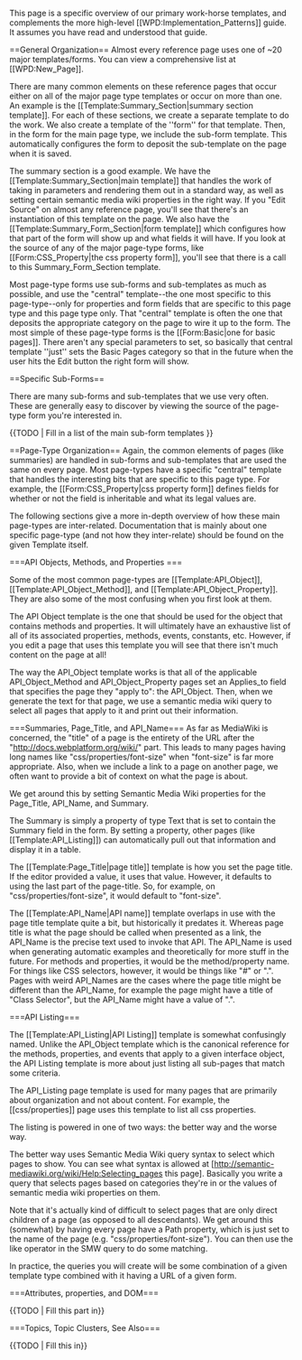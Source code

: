 This page is a specific overview of our primary work-horse templates, and complements the more high-level [[WPD:Implementation_Patterns]] guide. It assumes you have read and understood that guide.

==General Organization==
Almost every reference page uses one of ~20 major templates/forms. You can view a comprehensive list at [[WPD:New_Page]].

There are many common elements on these reference pages that occur either on all of the major page type templates or occur on more than one. An example is the [[Template:Summary_Section|summary section template]]. For each of these sections, we create a separate template to do the work. We also create a template of the ''form'' for that template. Then, in the form for the main page type, we include the sub-form template. This automatically configures the form to deposit the sub-template on the page when it is saved.

The summary section is a good example. We have the [[Template:Summary_Section|main template]] that handles the work of taking in parameters and rendering them out in a standard way, as well as setting certain semantic media wiki properties in the right way. If you "Edit Source" on almost any reference page, you'll see that there's an instantiation of this template on the page. We also have the [[Template:Summary_Form_Section|form template]] which configures how that part of the form will show up and what fields it will have. If you look at the source of any of the major page-type forms, like [[Form:CSS_Property|the css property form]], you'll see that there is a call to this Summary_Form_Section template.

Most page-type forms use sub-forms and sub-templates as much as possible, and use the "central" template--the one most specific to this page-type--only for properties and form fields that are specific to this page type and this page type only. That "central" template is often the one that deposits the appropriate category on the page to wire it up to the form. The most simple of these page-type forms is the [[Form:Basic|one for basic pages]]. There aren't any special parameters to set, so basically that central template ''just'' sets the Basic Pages category so that in the future when the user hits the Edit button the right form will show.

==Specific Sub-Forms==

There are many sub-forms and sub-templates that we use very often. These are generally easy to discover by viewing the source of the page-type form you're interested in.

{{TODO | Fill in a list of the main sub-form templates }}

==Page-Type Organization==
Again, the common elements of pages (like summaries) are handled in sub-forms and sub-templates that are used the same on every page. Most page-types have a specific "central" template that handles the interesting bits that are specific to this page type. For example, the [[Form:CSS_Property|css property form]] defines fields for whether or not the field is inheritable and what its legal values are.

The following sections give a more in-depth overview of how these main page-types are inter-related. Documentation that is mainly about one specific page-type (and not how they inter-relate) should be found on the given Template itself.

===API Objects, Methods, and Properties ===

Some of the most common page-types are [[Template:API_Object]], [[Template:API_Object_Method]], and [[Template:API_Object_Property]]. They are also some of the most confusing when you first look at them.

The API Object template is the one that should be used for the object that contains methods and properties. It will ultimately have an exhaustive list of all of its associated properties, methods, events, constants, etc. However, if you edit a page that uses this template you will see that there isn't much content on the page at all!

The way the API_Object template works is that all of the applicable API_Object_Method and API_Object_Property pages set an Applies_to field that specifies the page they "apply to": the API_Object. Then, when we generate the text for that page, we use a semantic media wiki query to select all pages that apply to it and print out their information.

===Summaries, Page_Title, and API_Name===
As far as MediaWiki is concerned, the "title" of a page is the entirety of the URL after the "http://docs.webplatform.org/wiki/" part. This leads to many pages having long names like "css/properties/font-size" when "font-size" is far more appropriate. Also, when we include a link to a page on another page, we often want to provide a bit of context on what the page is about.

We get around this by setting Semantic Media Wiki properties for the Page_Title, API_Name, and Summary.

The Summary is simply a property of type Text that is set to contain the Summary field in the form. By setting a property, other pages (like [[Template:API_Listing]]) can automatically pull out that information and display it in a table.

The [[Template:Page_Title|page title]] template is how you set the page title. If the editor provided a value, it uses that value. However, it defaults to using the last part of the page-title. So, for example, on "css/properties/font-size", it would default to "font-size".

The [[Template:API_Name|API name]] template overlaps in use with the page title template quite a bit, but historically it predates it. Whereas page title is what the page should be called when presented as a link, the API_Name is the precise text used to invoke that API. The API_Name is used when generating automatic examples and theoretically for more stuff in the future. For methods and properties, it would be the method/property name. For things like CSS selectors, however, it would be things like "#" or ".". Pages with weird API_Names are the cases where the page title might be different than the API_Name, for example the page might have a title of "Class Selector", but the API_Name might have a value of ".".

===API Listing===

The [[Template:API_Listing|API Listing]] template is somewhat confusingly named. Unlike the API_Object template which is the canonical reference for the methods, properties, and events that apply to a given interface object, the API Listing template is more about just listing all sub-pages that match some criteria.

The API_Listing page template is used for many pages that are primarily about organization and not about content. For example, the [[css/properties]] page uses this template to list all css properties.

The listing is powered in one of two ways: the better way and the worse way.

The better way uses Semantic Media Wiki query syntax to select which pages to show. You can see what syntax is allowed at [http://semantic-mediawiki.org/wiki/Help:Selecting_pages this page]. Basically you write a query that selects pages based on categories they're in or the values of semantic media wiki properties on them.

Note that it's actually kind of difficult to select pages that are only direct children of a page (as opposed to all descendants).  We get around this (somewhat) by having every page have a Path property, which is just set to the name of the page (e.g. "css/properties/font-size"). You can then use the like operator in the SMW query to do some matching.

In practice, the queries you will create will be some combination of a given template type combined with it having a URL of a given form.

===Attributes, properties, and DOM===

{{TODO | Fill this part in}}

===Topics, Topic Clusters, See Also===

{{TODO | Fill this in}}